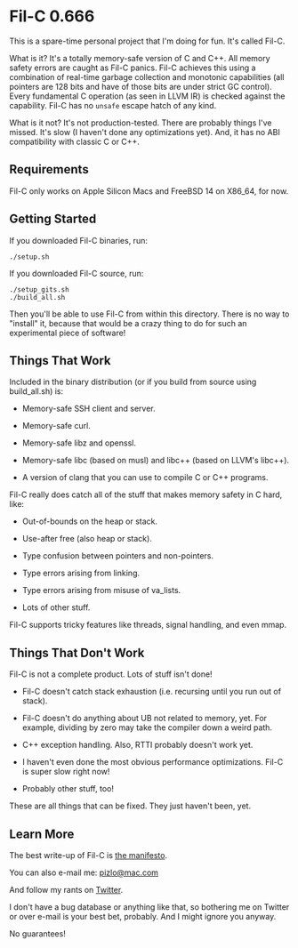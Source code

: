 # Fil-C 0.666

This is a spare-time personal project that I'm doing for fun. It's called
Fil-C.

What is it? It's a totally memory-safe version of C and C++. All memory safety
errors are caught as Fil-C panics. Fil-C achieves this using a combination of
real-time garbage collection and monotonic capabilities (all pointers are 128
bits and have of those bits are under strict GC control). Every fundamental C
operation (as seen in LLVM IR) is checked against the capability. Fil-C has no
`unsafe` escape hatch of any kind.

What is it not? It's not production-tested. There are probably things I've
missed. It's slow (I haven't done any optimizations yet). And, it has no ABI
compatibility with classic C or C++.

## Requirements

Fil-C only works on Apple Silicon Macs and FreeBSD 14 on X86_64, for now.

## Getting Started

If you downloaded Fil-C binaries, run:

    ./setup.sh

If you downloaded Fil-C source, run:

    ./setup_gits.sh
    ./build_all.sh

Then you'll be able to use Fil-C from within this directory. There is no way to
"install" it, because that would be a crazy thing to do for such an
experimental piece of software!

## Things That Work

Included in the binary distribution (or if you build from source using
build_all.sh) is:

- Memory-safe SSH client and server.

- Memory-safe curl.

- Memory-safe libz and openssl.

- Memory-safe libc (based on musl) and libc++ (based on LLVM's libc++).

- A version of clang that you can use to compile C or C++ programs.

Fil-C really does catch all of the stuff that makes memory safety in C hard,
like:

- Out-of-bounds on the heap or stack.

- Use-after free (also heap or stack).

- Type confusion between pointers and non-pointers.

- Type errors arising from linking.

- Type errors arising from misuse of va_lists.

- Lots of other stuff.

Fil-C supports tricky features like threads, signal handling, and even mmap.

## Things That Don't Work

Fil-C is not a complete product. Lots of stuff isn't done!

- Fil-C doesn't catch stack exhaustion (i.e. recursing until you run out of
  stack).

- Fil-C doesn't do anything about UB not related to memory, yet. For example,
  dividing by zero may take the compiler down a weird path.

- C++ exception handling. Also, RTTI probably doesn't work yet.

- I haven't even done the most obvious performance optimizations. Fil-C is
  super slow right now!

- Probably other stuff, too!

These are all things that can be fixed. They just haven't been, yet.

## Learn More

The best write-up of Fil-C is
[the manifesto](https://github.com/pizlonator/llvm-project-deluge/blob/deluge/Manifesto.md).

You can also e-mail me: pizlo@mac.com

And follow my rants on [Twitter](https://x.com/filpizlo).

I don't have a bug database or anything like that, so bothering me on Twitter
or over e-mail is your best bet, probably. And I might ignore you anyway.

No guarantees!

